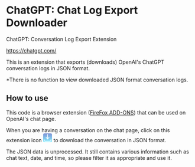 # ChatGPT: Chat Log Export Downloader

ChatGPT: Conversation Log Export Extension

<https://chatgpt.com/>

This is an extension that exports (downloads) OpenAI's ChatGPT conversation logs in JSON format.

*There is no function to view downloaded JSON format conversation logs.

## How to use

This code is a browser extension ([FireFox ADD-ONS](https://addons.mozilla.org/ja/firefox/addon/chatgpt-chat-log-export/)) that can be used on OpenAI's chat page.

When you are having a conversation on the chat page, click on this extension icon <img src="./icons/download-icon.svg" width="24"> to download the conversation in JSON format.

The JSON data is unprocessed. It still contains various information such as chat text, date, and time, so please filter it as appropriate and use it.
